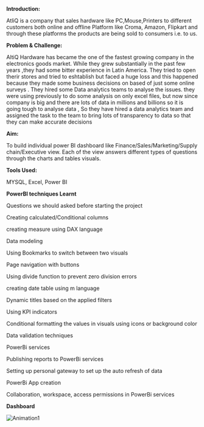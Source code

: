 **Introduction:**

AtliQ is a company that sales hardware like PC,Mouse,Printers to different customers both online and offline Platform like Croma, Amazon, Flipkart and through these platforms the products are being sold to consumers i.e. to us. 

**Problem & Challenge:**

AltiQ Hardware has became the one of the fastest growing company in the electronics goods market. While they grew substantially in the past few years ,they had some bitter experience in Latin America. They tried to open therir stores and tried to eshtablish but faced a huge loss and this happened because they made some business decisions on based of just some online surveys . They hired some Data analytics teams to analyse the issues. they were using previously to do some analysis on only excel files, but now since company is big and there are lots of data in millions and billions so it is going tough to analyse data , So they have hired a data analytics team and assigned the task to the team to bring lots of transparency to data so that they can make accurate decisions 

**Aim:**

To build individual power BI dashboard like Finance/Sales/Marketing/Supply chain/Executive view. Each of the view answers different types of questions through the charts and tables visuals.

**Tools Used:**

MYSQL, Excel, Power BI

**PowerBI techniques Learnt**

Questions we should asked before starting the project

Creating calculated/Conditional columns

creating measure using DAX language

Data modeling

Using Bookmarks to switch between two visuals

Page navigation with buttons

Using divide function to prevent zero division errors

creating date table using m language

Dynamic titles based on the applied filters

Using KPI indicators

Conditional formatting the values in visuals using icons or background color

Data validation techniques

PowerBi services

Publishing reports to PowerBi services

Setting up personal gateway to set up the auto refresh of data

PowerBi App creation

Collaboration, workspace, access permissions in PowerBi services

**Dashboard**

![Animation1](https://github.com/pallavipriya7/AtliQ-Business-Insights/assets/136942897/1b71f3ce-85ec-4b93-a815-bb753b4bd069)


